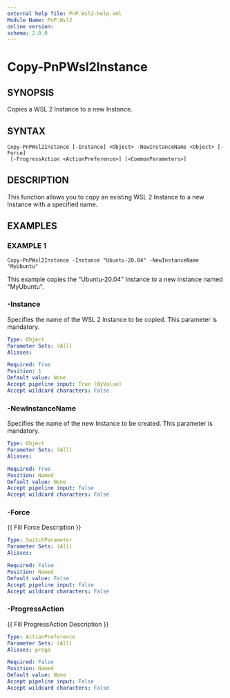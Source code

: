 ```yaml
---
external help file: PnP.Wsl2-help.xml
Module Name: PnP.Wsl2
online version:
schema: 2.0.0
---
```


# Copy-PnPWsl2Instance

## SYNOPSIS
Copies a WSL 2 Instance to a new Instance.

## SYNTAX

```
Copy-PnPWsl2Instance [-Instance] <Object> -NewInstanceName <Object> [-Force]
 [-ProgressAction <ActionPreference>] [<CommonParameters>]
```

## DESCRIPTION
This function allows you to copy an existing WSL 2 Instance to a new Instance with a specified name.

## EXAMPLES

### EXAMPLE 1
```
Copy-PnPWsl2Instance -Instance "Ubuntu-20.04" -NewInstanceName "MyUbuntu"
```

This example copies the "Ubuntu-20.04" Instance to a new instance named "MyUbuntu".



### -Instance
Specifies the name of the WSL 2 Instance to be copied.
This parameter is mandatory.

```yaml
Type: Object
Parameter Sets: (All)
Aliases:

Required: True
Position: 1
Default value: None
Accept pipeline input: True (ByValue)
Accept wildcard characters: False
```

### -NewInstanceName
Specifies the name of the new Instance to be created.
This parameter is mandatory.

```yaml
Type: Object
Parameter Sets: (All)
Aliases:

Required: True
Position: Named
Default value: None
Accept pipeline input: False
Accept wildcard characters: False
```

### -Force
{{ Fill Force Description }}

```yaml
Type: SwitchParameter
Parameter Sets: (All)
Aliases:

Required: False
Position: Named
Default value: False
Accept pipeline input: False
Accept wildcard characters: False
```

### -ProgressAction
{{ Fill ProgressAction Description }}

```yaml
Type: ActionPreference
Parameter Sets: (All)
Aliases: proga

Required: False
Position: Named
Default value: None
Accept pipeline input: False
Accept wildcard characters: False
```